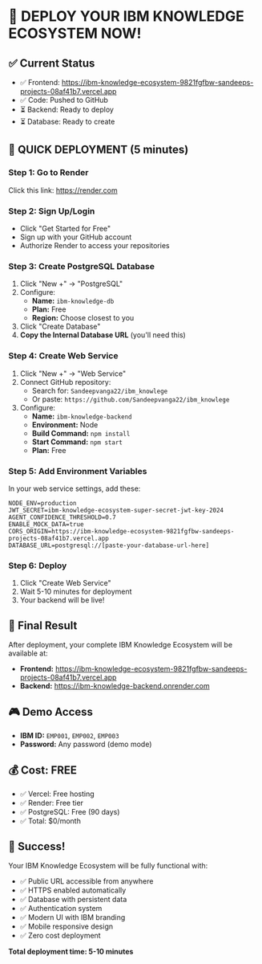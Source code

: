 # 🚀 DEPLOY YOUR IBM KNOWLEDGE ECOSYSTEM NOW!

## ✅ **Current Status**
- ✅ Frontend: https://ibm-knowledge-ecosystem-9821fgfbw-sandeeps-projects-08af41b7.vercel.app
- ✅ Code: Pushed to GitHub
- ⏳ Backend: Ready to deploy
- ⏳ Database: Ready to create

## 🎯 **QUICK DEPLOYMENT (5 minutes)**

### **Step 1: Go to Render**
Click this link: https://render.com

### **Step 2: Sign Up/Login**
- Click "Get Started for Free"
- Sign up with your GitHub account
- Authorize Render to access your repositories

### **Step 3: Create PostgreSQL Database**
1. Click "New +" → "PostgreSQL"
2. Configure:
   - **Name:** `ibm-knowledge-db`
   - **Plan:** Free
   - **Region:** Choose closest to you
3. Click "Create Database"
4. **Copy the Internal Database URL** (you'll need this)

### **Step 4: Create Web Service**
1. Click "New +" → "Web Service"
2. Connect GitHub repository:
   - Search for: `Sandeepvanga22/ibm_knowlege`
   - Or paste: `https://github.com/Sandeepvanga22/ibm_knowlege`
3. Configure:
   - **Name:** `ibm-knowledge-backend`
   - **Environment:** Node
   - **Build Command:** `npm install`
   - **Start Command:** `npm start`
   - **Plan:** Free

### **Step 5: Add Environment Variables**
In your web service settings, add these:

```
NODE_ENV=production
JWT_SECRET=ibm-knowledge-ecosystem-super-secret-jwt-key-2024
AGENT_CONFIDENCE_THRESHOLD=0.7
ENABLE_MOCK_DATA=true
CORS_ORIGIN=https://ibm-knowledge-ecosystem-9821fgfbw-sandeeps-projects-08af41b7.vercel.app
DATABASE_URL=postgresql://[paste-your-database-url-here]
```

### **Step 6: Deploy**
1. Click "Create Web Service"
2. Wait 5-10 minutes for deployment
3. Your backend will be live!

## 🌟 **Final Result**

After deployment, your complete IBM Knowledge Ecosystem will be available at:

- **Frontend:** https://ibm-knowledge-ecosystem-9821fgfbw-sandeeps-projects-08af41b7.vercel.app
- **Backend:** https://ibm-knowledge-backend.onrender.com

## 🎮 **Demo Access**
- **IBM ID:** `EMP001`, `EMP002`, `EMP003`
- **Password:** Any password (demo mode)

## 💰 **Cost: FREE**
- ✅ Vercel: Free hosting
- ✅ Render: Free tier
- ✅ PostgreSQL: Free (90 days)
- ✅ Total: $0/month

## 🎉 **Success!**
Your IBM Knowledge Ecosystem will be fully functional with:
- ✅ Public URL accessible from anywhere
- ✅ HTTPS enabled automatically
- ✅ Database with persistent data
- ✅ Authentication system
- ✅ Modern UI with IBM branding
- ✅ Mobile responsive design
- ✅ Zero cost deployment

**Total deployment time: 5-10 minutes**
